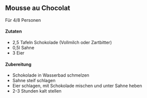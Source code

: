 ## Mousse au Chocolat

Für 4/8 Personen

#### Zutaten
 - 2,5 Tafeln Schokolade (Vollmilch oder Zartbitter)
 - 0,5l Sahne
 - 3 Eier

 
#### Zubereitung
 - Schokolade in Wasserbad schmelzen
 - Sahne steif schlagen
 - Eier schlagen, mit Schokolade mischen und unter Sahne heben
 - 2-3 Stunden kalt stellen

